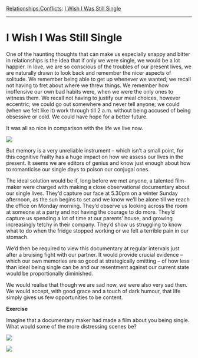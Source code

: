 [Relationships:](https://www.theschooloflife.com/thebookoflife/category/relationships/)[Conflicts](https://www.theschooloflife.com/thebookoflife/category/relationships/conflicts/): [I Wish I Was Still Single](https://www.theschooloflife.com/thebookoflife/i-wish-i-was-still-single/)

* * *

# I Wish I Was Still Single

One of the haunting thoughts that can make us especially snappy and bitter in relationships is the idea that if only we were single, we would be a lot happier. In love, we are so conscious of the troubles of our present lives, we are naturally drawn to look back and remember the nicer aspects of solitude. We remember being able to get up whenever we wanted; we recall not having to fret about where we threw things. We remember how inoffensive our own bad habits were, when we were the only ones to witness them. We recall not having to justify our meal choices, however eccentric; we could go out somewhere and never tell anyone; we could (when we felt like it) work through till 2 a.m. without being accused of being obsessive or cold. We could have hope for a better future.

It was all so nice in comparison with the life we live now.

![](https://www.theschooloflife.com/thebookoflife/wp-content/uploads/2016/11/783px-George_Gordon_Byron_6th_Baron_Byron_by_Richard_Westall_2.jpg)

But memory is a very unreliable instrument – which isn’t a small point, for this cognitive frailty has a huge impact on how we assess our lives in the present. It seems we are editors of genius and know just enough about how to romanticise our single days to poison our conjugal ones.

The ideal solution would be if, long before we met anyone, a talented film-maker were charged with making a close observational documentary about our single lives. They’d capture our face at 5.30pm on a winter Sunday afternoon, as the sun begins to set and we know we’ll be alone till we reach the office on Monday morning. They’d observe us looking across the room at someone at a party and not having the courage to do more. They’d capture us spending a lot of time at our parents’ house, and growing increasingly tetchy in their company. They’d show us struggling to know what to do when the fridge stopped working or we felt a terrible pain in our stomach.

We’d then be required to view this documentary at regular intervals just after a bruising fight with our partner. It would provide crucial evidence – which our own memories are so good at strategically omitting – of how less than ideal being single can be and our resentment against our current state would be proportionally diminished.

We would realise that though we are sad now, we were also very sad then. We would accept, with good grace and a touch of dark humour, that life simply gives us few opportunities to be content.

**Exercise**

Imagine that a documentary maker had made a film about you being single. What would some of the more distressing scenes be?

[![](https://img.youtube.com/vi/oltjYiXvMnY/0.jpg)](https://www.youtube.com/embed/oltjYiXvMnY '')

[![](https://img.youtube.com/vi/qN3DDXegxxc/0.jpg)](https://www.youtube.com/embed/qN3DDXegxxc '')
